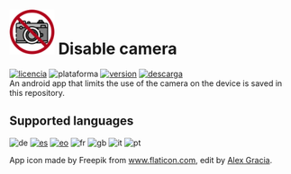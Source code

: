<!-- Inglés -->
# <img alt="app-icon" src="../img/app-icon.png" width="80" height="80"> Disable camera
<!-- Botones -->
[![licencia](https://img.shields.io/github/license/AlexGracia/Deshabilitar-camara?label=license&logo=Open-Access&style=flat-square)](LICENSE.md)
![plataforma](https://img.shields.io/badge/platform-android-inactive?label=platform&logo=Android&color=%232b995c&style=flat-square)
[![version](https://img.shields.io/github/tag/AlexGracia/Deshabilitar-camara?label=version&logo=Skyliner&logoColor=9cf&style=flat-square)](https://github.com/AlexGracia/Deshabilitar-camara/releases/latest)
[![descarga](https://img.shields.io/badge/download-Deshabilitar--camara.apk-%23cca414?logo=DocuSign&style=flat-square)](https://github.com/AlexGracia/Deshabilitar-camara/releases/latest/download/Deshabilitar-camara.apk)
<br>An android app that limits the use of the camera on the device is saved in this repository.

## Supported languages
<img title="German" alt="de" src="https://github.githubassets.com/images/icons/emoji/unicode/1f1e9-1f1ea.png" width="20" height="20"> [<img title="Spanish" alt="es" src="https://github.githubassets.com/images/icons/emoji/unicode/1f1ea-1f1f8.png" width="20" height="20">](../../README.md) <a href="https://commons.wikimedia.org/wiki/File:Nuvola_Esperantujo_flag.svg"><img title="Esperanto" alt="eo" src="https://upload.wikimedia.org/wikipedia/commons/7/78/Nuvola_Esperantujo_flag.svg" width="17" height="17"></a> <img title="French" alt="fr" src="https://github.githubassets.com/images/icons/emoji/unicode/1f1eb-1f1f7.png" width="20" height="20"> <img title="English" alt="gb" src="https://github.githubassets.com/images/icons/emoji/unicode/1f1ec-1f1e7.png" width="20" height="20"> <img title="Italian" alt="it" src="https://github.githubassets.com/images/icons/emoji/unicode/1f1ee-1f1f9.png" width="20" height="20"> <img title="Portuguese" alt="pt" src="https://github.githubassets.com/images/icons/emoji/unicode/1f1f5-1f1f9.png" width="20" height="20">

App icon made by Freepik from www.flaticon.com, edit by [Alex Gracia](https://github.com/AlexGracia).
